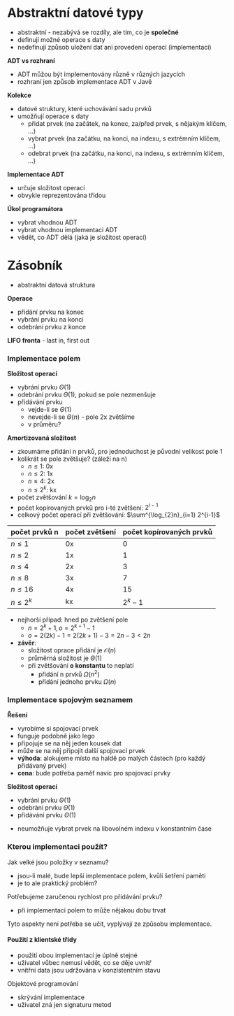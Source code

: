 # Abstraktní datové typy

- abstraktní - nezabývá se rozdíly, ale tím, co je **společné**
- definují možné operace s daty
- nedefinují způsob uložení dat ani provedení operací (implementaci)

**ADT vs rozhraní**
- ADT můžou být implementovány různě v různých jazycích
- rozhraní jen způsob implementace ADT v Javě

**Kolekce**
- datové struktury, které uchovávání sadu prvků
- umožňují operace s daty
	- přidat prvek (na začátek, na konec, za/před prvek, s nějakým klíčem, ...)
	- vybrat prvek (na začátku, na konci, na indexu, s extrémním klíčem, ...)
	- odebrat prvek (na začátku, na konci, na indexu, s extrémním klíčem, ...)

**Implementace ADT**
- určuje složitost operací
- obvykle reprezentována třídou

**Úkol programátora**
- vybrat vhodnou ADT
- vybrat vhodnou implementaci ADT
- vědět, co ADT dělá (jaká je složitost operací)

# Zásobník

- abstraktní datová struktura

**Operace**
- přidání prvku na konec
- vybrání prvku na konci
- odebrání prvku z konce

**LIFO fronta** - last in, first out

### Implementace polem

**Složitost operací**
- vybrání prvku $\Theta(1)$
- odebrání prvku $\Theta(1)$, pokud se pole nezmenšuje
- přidávání prvku
	- vejde-li se $\Theta(1)$
	- nevejde-li se $\Theta(n)$ - pole 2x zvětšíme
	- v průměru?

**Amortizovaná složitost**
- zkoumáme přidání n prvků, pro jednoduchost je původní velikost pole 1
- kolikrát se pole zvětšuje? (záleží na n)
	- $n \leq 1$: 0x
	- $n \leq 2$: 1x
	- $n \leq 4$: 2x
	- $n \leq 2^k$: kx
- počet zvětšování $k = \log_{2}n$
- počet kopírovaných prvků pro i-té zvětšení: $2^{i-1}$
- celkový počet operací při zvětšování: $\sum^{\log_{2}n}_{i=1} 2^{i-1}$

| počet prvků n | počet zvětšení | počet kopírovaných prvků |
| ------------- | -------------- | ------------------------ |
| $n \leq 1$    | 0x             | 0                        |
| $n \leq 2$    | 1x             | 1                        |
| $n \leq 4$    | 2x             | 3                        |
| $n \leq 8$    | 3x             | 7                        |
| $n \leq 16$   | 4x             | 15                       |
| $n \leq 2^k$  | kx             | $2^k - 1$                |

- nejhorší případ: hned po zvětšení pole
	- $n = 2^k + 1, o = 2^{k+1} - 1$
	- $o = 2(2k) - 1 = 2(2k + 1) - 3 = 2n - 3 < 2n$
- **závěr**:
	- složitost oprace přidání je $\mathcal{O}(n)$
	- průměrná složitost je $\Theta(1)$
	- při zvětšování **o konstantu** to neplatí
		- přidání n prvků $\Omega(n^2)$
		- přidání jednoho prvku $\Omega(n)$

### Implementace spojovým seznamem

**Řešení**
- vyrobíme si spojovací prvek
- funguje podobně jako lego
- připojuje se na něj jeden kousek dat
- může se na něj připojit další spojovací prvek
- **výhoda**: alokujeme místo na haldě po malých částech (pro každý přidávaný prvek)
- **cena**: bude potřeba paměť navíc pro spojovací prvky

**Složitost operací**
- vybrání prvku $\Theta(1)$
- odebrání prvku $\Theta(1)$
- přidávání prvku $\Theta(1)$
+ neumožňuje vybrat prvek na libovolném indexu v konstantním čase

### Kterou implementaci použít?

Jak velké jsou položky v seznamu?
- jsou-li malé, bude lepší implementace polem, kvůli šetření paměti
- je to ale praktický problém?

Potřebujeme zaručenou rychlost pro přidávání prvku?
- při implementaci polem to může nějakou dobu trvat

Tyto aspekty není potřeba se učit, vyplývají ze způsobu implementace.

#### Použití z klientské třídy

- použití obou implementací je úplně  stejné
- uživatel vůbec nemusí vědět, co se děje uvnitř
- vnitřní data jsou udržována v konzistentním stavu

Objektové programování
- skrývání implementace
- uživatel zná jen signaturu metod